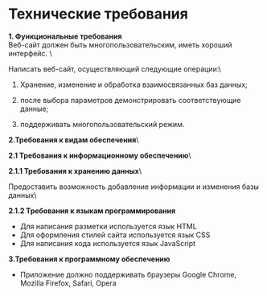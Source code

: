# Технические требования

**1. Функциональные требования**\
Веб-сайт должен быть многопользовательским, иметь хороший интерфейс. \

Написать веб-сайт, осуществляющий следующие операции:\

1)  Хранение, изменение и обработка взаимосвязанных баз данных;


2) после выбора параметров демонстрировать соответствующие данные;


4) поддерживать многопользовательский режим.

**2.Требования к видам обеспечения**\

**2.1	Требования к информационному обеспечению**\

**2.1.1	Требования к хранению данных**\

Предоставить возможность добавление информации и изменения базы данных\

**2.1.2 Требования к языкам программирования**
-	Для написания разметки используется язык HTML
-	Для оформления стилей сайта используется язык CSS
-	Для написания кода используется язык JavaScript

**3.Требования к программному обеспечению**
-	Приложение должно поддерживать браузеры Google Chrome, Mozilla Firefox, Safari, Opera

